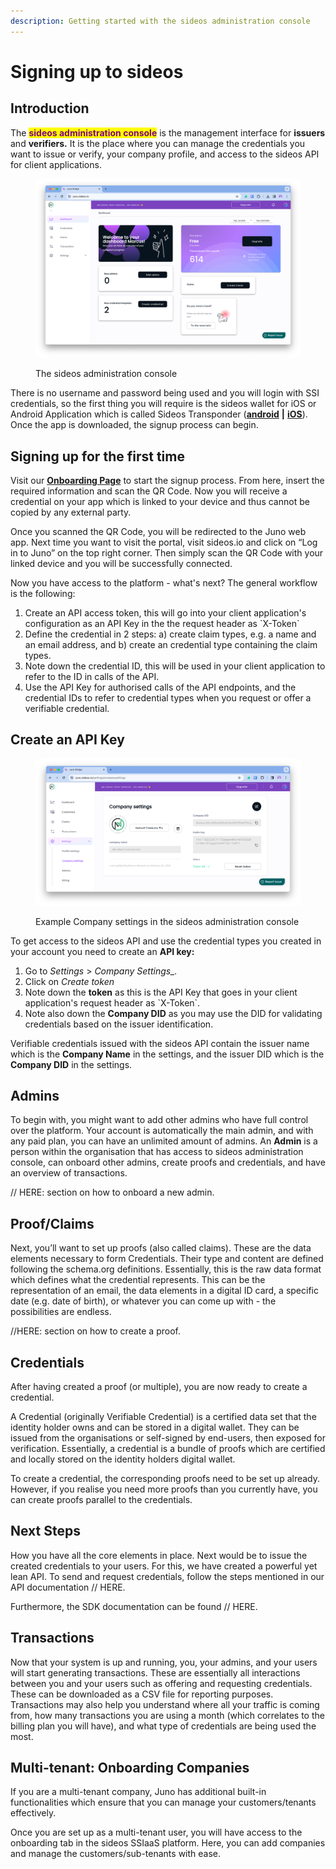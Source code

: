 ```yaml
---
description: Getting started with the sideos administration console
---
```


# Signing up to sideos

## Introduction

The <mark style="color:purple;">**sideos administration console**</mark> is the management interface for **issuers** and **verifiers.** It is the place where you can manage the credentials you want to issue or verify, your company profile, and access to the sideos API for client applications.&#x20;

<figure><img src=".gitbook/assets/Screen Shot 2024-02-23 at 12.36.19 PM.png" alt=""><figcaption><p>The sideos administration console</p></figcaption></figure>

There is no username and password being used and you will login with SSI credentials, so the first thing you will require is the sideos wallet for iOS or Android Application which is called Sideos Transponder ([**android**](https://play.google.com/store/apps/details?id=com.sideosmobile) **|** [**iOS**](https://apps.apple.com/de/app/sideos-transponder/id1611001158?l=en)). Once the app is downloaded, the signup process can begin.&#x20;

## Signing up for the first time

Visit our [**Onboarding Page**](https://juno.sideos.io/plan-onboarding/1) to start the signup process. From here, insert the required information and scan the QR Code. Now you will receive a credential on your app which is linked to your device and thus cannot be copied by any external party.&#x20;

Once you scanned the QR Code, you will be redirected to the Juno web app. Next time you want to visit the portal, visit sideos.io and click on “Log in to Juno” on the top right corner. Then simply scan the QR Code with your linked device and you will be successfully connected.

Now you have access to the platform - what's next? The general workflow is the following:&#x20;

1. Create an API access token, this will go into your client application's configuration as an API Key in the the request header as \`X-Token\`
2. Define the credential in 2 steps: a) create claim types, e.g. a name and an email address, and b) create an credential type containing the claim types.
3. Note down the credential ID, this will be used in your client application to refer to the ID in calls of the API.
4. Use the API Key for authorised calls of the API endpoints, and the credential IDs to refer to credential types when you request or offer a verifiable credential.&#x20;

## Create an API Key

<figure><img src=".gitbook/assets/Screen Shot 2024-02-23 at 12.51.33 PM.png" alt=""><figcaption><p>Example Company settings in the sideos administration console</p></figcaption></figure>

To get access to the sideos API and use the credential types you created in your account you need to create an **API key:**

1. Go to _Settings_ > _Company Settings\_._&#x20;
2. Click on _Create token_
3. Note down the **token** as this is the API Key that goes in your client application's request header as \`X-Token\`.&#x20;
4. Note also down the **Company DID** as you may use the DID for validating credentials based on the issuer identification.&#x20;

Verifiable credentials issued with the sideos API contain the issuer name which is the **Company Name** in the settings, and the issuer DID which is the **Company DID** in the settings.&#x20;

## Admins

To begin with, you might want to add other admins who have full control over the platform. Your account is automatically the main admin, and with any paid plan, you can have an unlimited amount of admins. An **Admin** is a person within the organisation that has access to sideos administration console, can onboard other admins, create proofs and credentials, and have an overview of transactions.

// HERE: section on how to onboard a new admin.

## Proof/Claims

Next, you’ll want to set up proofs (also called claims). These are the data elements necessary to form Credentials. Their type and content are defined following the schema.org definitions. Essentially, this is the raw data format which defines what the credential represents. This can be the representation of an email, the data elements in a digital ID card, a specific date (e.g. date of birth), or whatever you can come up with - the possibilities are endless.&#x20;

//HERE:  section on how to create a proof.&#x20;

## Credentials

After having created a proof (or multiple), you are now ready to create a credential.&#x20;

A Credential (originally Verifiable Credential) is a certified data set that the identity holder owns and can be stored in a digital wallet. They can be issued from the organisations or self-signed by end-users, then exposed for verification.  Essentially, a credential is a bundle of proofs which are certified and locally stored on the identity holders digital wallet.&#x20;

To create a credential, the corresponding proofs need to be set up already. However, if you realise you need more proofs than you currently have, you can create proofs parallel to the credentials.&#x20;

## Next Steps

How you have all the core elements in place. Next would be to issue the created credentials to your users. For this, we have created a powerful yet lean API. To send and request credentials, follow the steps mentioned in our API documentation // HERE.&#x20;

Furthermore, the SDK documentation can be found // HERE.

## Transactions

Now that your system is up and running, you, your admins, and your users will start generating transactions. These are essentially all interactions between you and your users such as offering and requesting credentials. These can be downloaded as a CSV file for reporting purposes. Transactions may also help you understand where all your traffic is coming from, how many transactions you are using a month (which correlates to the billing plan you will have), and what type of credentials are being used the most.

## Multi-tenant: Onboarding Companies

If you are a multi-tenant company, Juno has additional built-in functionalities which ensure that you can manage your customers/tenants effectively.&#x20;

Once you are set up as a multi-tenant user, you will have access to the onboarding tab in the sideos SSIaaS platform. Here, you can add companies and manage the customers/sub-tenants with ease.
